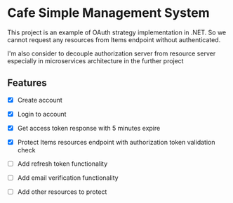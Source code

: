 # Cafe Simple Management System
This project is an example of OAuth strategy implementation in .NET. So we cannot request any resources from Items endpoint without authenticated.

I'm also consider to decouple authorization server from resource server especially in microservices architecture in the further project

## Features
- [x] Create account 
- [x] Login to account
- [x] Get access token response with 5 minutes expire
- [x] Protect Items resources endpoint with authorization token validation check
- [ ] Add refresh token functionality
- [ ] Add email verification functionality
- [ ] Add other resources to protect

